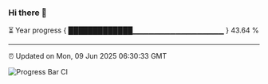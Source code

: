 ### Hi there 👋

⏳ Year progress { █████████████▁▁▁▁▁▁▁▁▁▁▁▁▁▁▁▁▁ } 43.64 %

---

⏰ Updated on Mon, 09 Jun 2025 06:30:33 GMT

![Progress Bar CI](https://github.com/liununu/liununu/workflows/Progress%20Bar%20CI/badge.svg)
